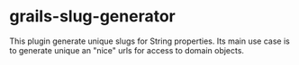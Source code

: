 grails-slug-generator
=====================

This plugin generate unique slugs for String properties. Its main use case is to generate unique an "nice" urls for access to domain objects.
